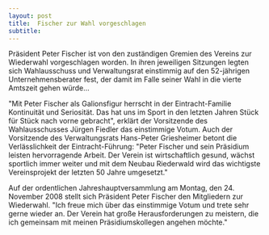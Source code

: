 ```yaml
---
layout: post
title:  Fischer zur Wahl vorgeschlagen
subtitle:  
---
```


Präsident Peter Fischer ist von den zuständigen Gremien des Vereins zur Wiederwahl vorgeschlagen worden. In ihren jeweiligen Sitzungen legten sich Wahlausschuss und Verwaltungsrat einstimmig auf den 52-jährigen Unternehmensberater fest, der damit im Falle seiner Wahl in die vierte Amtszeit gehen würde...

"Mit Peter Fischer als Galionsfigur herrscht in der Eintracht-Familie Kontinuität und Seriosität. Das hat uns im Sport in den letzten Jahren Stück für Stück nach vorne gebracht", erklärt der Vorsitzende des Wahlausschusses Jürgen Fiedler das einstimmige Votum. Auch der Vorsitzende des Verwaltungsrats Hans-Peter Griesheimer betont die Verlässlichkeit der Eintracht-Führung: "Peter Fischer und sein Präsidium leisten hervorragende Arbeit. Der Verein ist wirtschaftlich gesund, wächst sportlich immer weiter und mit dem Neubau Riederwald wird das wichtigste Vereinsprojekt der letzten 50 Jahre umgesetzt."

Auf der ordentlichen Jahreshauptversammlung am Montag, den 24. November 2008 stellt sich Präsident Peter Fischer den Mitgliedern zur Wiederwahl. "Ich freue mich über das einstimmige Votum und trete sehr gerne wieder an. Der Verein hat große Herausforderungen zu meistern, die ich gemeinsam mit meinen Präsidiumskollegen angehen möchte."
